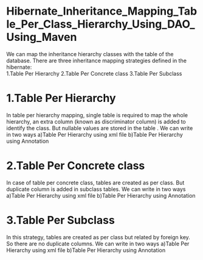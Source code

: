 # Hibernate_Inheritance_Mapping_Table_Per_Class_Hierarchy_Using_DAO_Using_Maven
 We can map the inheritance hierarchy classes with the table of the database.
 There are three inheritance mapping strategies defined in the hibernate:  
         1.Table Per Hierarchy 
         2.Table Per Concrete class 
         3.Table Per Subclass
         
# 1.Table Per Hierarchy         
In table per hierarchy mapping, single table is required to map the whole hierarchy, an extra column (known as discriminator column) is added to identify the class. But nullable values are stored in the table .
  We can write in two ways
           a)Table Per Hierarchy using xml file
           b)Table Per Hierarchy using Annotation
  
  # 2.Table Per Concrete class
In case of table per concrete class, tables are created as per class. But duplicate column is added in subclass tables.
  We can write in two ways
           a)Table Per Hierarchy using xml file
           b)Table Per Hierarchy using Annotation
   # 3.Table Per Subclass
In this strategy, tables are created as per class but related by foreign key. So there are no duplicate columns.
  We can write in two ways
           a)Table Per Hierarchy using xml file
           b)Table Per Hierarchy using Annotation
